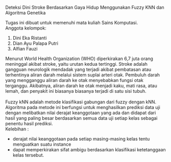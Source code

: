 <h> Deteksi Dini Stroke Berdasarkan Gaya Hidup Menggunakan Fuzzy KNN dan Algoritma Genetika  </h>


<p>
  Tugas ini dibuat untuk memenuhi mata kuliah Sains Komputasi. <br>
  Anggota kelompok: <br>
  <ol type="1">
    <li>Dini Eka Ristanti</li>
    <li>Dian Ayu Palapa Putri</li>
    <li>Alfian Fauzi</li>
  </ol>
     Menurut World Health Organization (WHO) diperkirakan 6,7 juta orang meninggal akibat stroke, yaitu urutan kedua tertinggi.
Stroke adalah gangguan neurologik mendadak yang terjadi akibat pembatasan atau terhentinya aliran darah melalui sistem suplai arteri otak. Pembuluh darah yang mengganggu aliran darah ke otak menyebabkan fungsi otak terganggu. Akibatnya, aliran darah ke otak menjadi kaku, mati rasa, atau lemah, dan penyakit ini biasanya biasanya terjadi di satu sisi
tubuh. <br><br>
  Fuzzy kNN adalah metode klasifikasi gabungan dari fuzzy dengan kNN. Algoritma pada metode ini berfungsi untuk menghasilkan prediksi data uji dengan melibatkan nilai derajat keanggotaan yang ada dan didapat dari hasil yang paling besar berdasarkan semua data uji setiap kelas sebagai penentu hasil prediksi. <br>
  Kelebihan : <br>
    <ul>
      <li>derajat nilai keanggotaan pada setiap masing-masing kelas tentu menguatkan suatu instance </li>
      <li>dapat memperkirakan sifat ambigu berdasarkan klasifikasi ketetanggaan kelas tersebut.</li>
    </ul>
</p>
<p>
 


</p>
